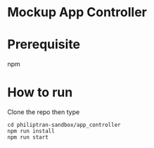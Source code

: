 # Mockup App Controller

# Prerequisite
npm 

# How to run 
Clone the repo then type 
```
cd philiptran-sandbox/app_controller
npm run install
npm run start 
```